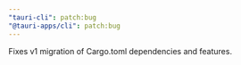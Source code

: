 ```yaml
---
"tauri-cli": patch:bug
"@tauri-apps/cli": patch:bug
---
```


Fixes v1 migration of Cargo.toml dependencies and features.
